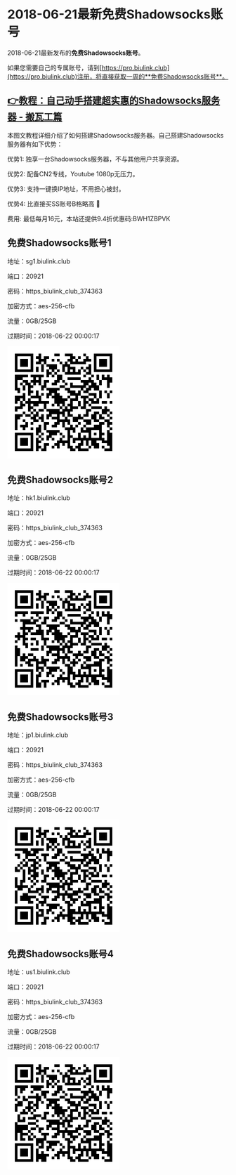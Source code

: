 # 2018-06-21最新**免费Shadowsocks账号**

2018-06-21最新发布的**免费Shadowsocks账号**。

如果您需要自己的专属账号，请到[https://pro.biulink.club](https://pro.biulink.club)注册，将直接获取一周的**免费Shadowsocks账号**。

## [👉教程：自己动手搭建超实惠的Shadowsocks服务器 - 搬瓦工篇](https://github.com/Biulink/ShadowsocksTutorials/blob/master/%E6%95%99%E6%82%A8%E8%87%AA%E5%B7%B1%E5%8A%A8%E6%89%8B%E6%90%AD%E5%BB%BA%E8%B6%85%E5%AE%9E%E6%83%A0%E7%9A%84Shadowsocks%E6%9C%8D%E5%8A%A1%E5%99%A8%20-%20%E6%90%AC%E7%93%A6%E5%B7%A5%E7%AF%87.md)
  
  本图文教程详细介绍了如何搭建Shadowsocks服务器。自己搭建Shadowsocks服务器有如下优势：

  优势1: 独享一台Shadowsocks服务器，不与其他用户共享资源。

  优势2: 配备CN2专线，Youtube 1080p无压力。

  优势3: 支持一键换IP地址，不用担心被封。

  优势4: 比直接买SS账号B格略高 🙂

  费用: 最低每月16元，本站还提供9.4折优惠码:BWH1ZBPVK  
## 免费Shadowsocks账号1

地址：sg1.biulink.club

端口：20921

密码：https_biulink_club_374363

加密方式：aes-256-cfb

流量：0GB/25GB

过期时间：2018-06-22 00:00:17

![免费Shadowsocks账号](../qrcode/042be40b-09b7-488c-84df-c5cbb4bdd5f1.png)

## 免费Shadowsocks账号2

地址：hk1.biulink.club

端口：20921

密码：https_biulink_club_374363

加密方式：aes-256-cfb

流量：0GB/25GB

过期时间：2018-06-22 00:00:17

![免费Shadowsocks账号](../qrcode/69a49912-8795-48cb-b5a7-40ceb920a315.png)

## 免费Shadowsocks账号3

地址：jp1.biulink.club

端口：20921

密码：https_biulink_club_374363

加密方式：aes-256-cfb

流量：0GB/25GB

过期时间：2018-06-22 00:00:17

![免费Shadowsocks账号](../qrcode/2f1d5257-6565-4095-99af-051b9516c46d.png)

## 免费Shadowsocks账号4

地址：us1.biulink.club

端口：20921

密码：https_biulink_club_374363

加密方式：aes-256-cfb

流量：0GB/25GB

过期时间：2018-06-22 00:00:17

![免费Shadowsocks账号](../qrcode/d74dd3a9-3d09-45a8-8ac6-b3bcb0b901db.png)

